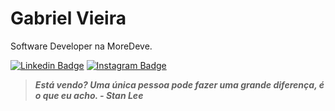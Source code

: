 # Gabriel Vieira

Software Developer na MoreDeve.
 
[![Linkedin Badge](https://img.shields.io/badge/-Gabriel%20Vieira-5533ff?style=flat-square&logo=Linkedin&logoColor=white)](https://www.linkedin.com/in/gvieiraf/)
[![Instagram Badge](https://img.shields.io/badge/-MoreDeve-5533ff?style=flat-square&logo=Instagram&logoColor=white)](https://www.instagram.com/more.deve/)

> ___Está vendo? Uma única pessoa pode fazer uma grande diferença, é o que eu acho. - Stan Lee___
